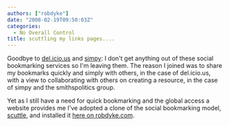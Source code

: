 ```yaml
---
authors: ["robdyke"]
date: "2008-02-19T09:50:03Z"
categories:
  - No Overall Control
title: scuttling my links pages....
---
```

Goodbye to [del.icio.us](http://del.icio.us/robd "my del.icio.us links") and [simpy](http://www.simpy.com/user/robdyke "my simpy links"): I don't get anything out of these social bookmarking services so I'm leaving them. The reason I joined was to share my bookmarks quickly and simply with others, in the case of del.icio.us, with a view to collaborating with others on creating a resource, in the case of simpy and the smithspolitics group.

Yet as I still have a need for quick bookmarking and the global access a website provides me I've adopted a clone of the social bookmarking model, [scuttle](http://sourceforge.net/projects/scuttle/ "Scuttle on sourceforge"), and installed it [here on robdyke.com](http://robdyke.com/pages/ "My scuttled links").
